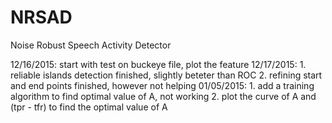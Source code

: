 # NRSAD
Noise Robust Speech Activity Detector

12/16/2015: start with test on buckeye file, plot the feature
12/17/2015: 
    1. reliable islands detection finished, slightly beteter than ROC
    2. refining start and end points finished, however not helping
01/05/2015:
    1. add a training algorithm to find optimal value of A, not working
    2. plot the curve of A and (tpr - tfr) to find the optimal value of A